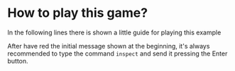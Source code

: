 # How to play this game?

In the following lines there is shown a little guide
for playing this example

After have red the initial message shown at the beginning,
it's always recommended to type the command `inspect` and send it 
pressing the Enter button.
